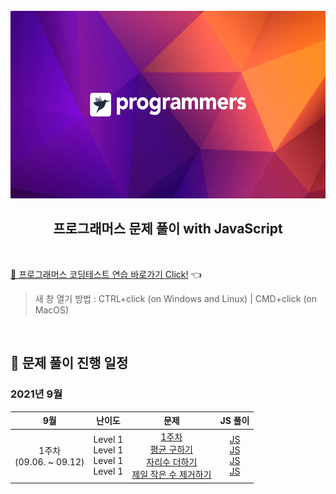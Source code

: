 <div align="center">
  <br />
  <img src="./img/programmers_logo.png" alt="Programmers solving with JS" height="300px" />
  <br />
  <h2>프로그래머스 문제 풀이 with JavaScript</h2>
  <br />
</div>

[🔗 프로그래머스 코딩테스트 연습 바로가기 Click!](https://programmers.co.kr/learn/challenges) 👈

> 새 창 열기 방법 : CTRL+click (on Windows and Linux) | CMD+click (on MacOS)

<br />

<div id="1"></div>

## 📅 문제 풀이 진행 일정

### 2021년 9월

|             9월             |                     난이도                     |                                                                                                                                                         문제                                                                                                                                                         |                                                                                                                                                                                                                      JS 풀이                                                                                                                                                                                                                      |
| :-------------------------: | :--------------------------------------------: | :------------------------------------------------------------------------------------------------------------------------------------------------------------------------------------------------------------------------------------------------------------------------------------------------------------------: | :-----------------------------------------------------------------------------------------------------------------------------------------------------------------------------------------------------------------------------------------------------------------------------------------------------------------------------------------------------------------------------------------------------------------------------------------------: |
| 1주차<br />(09.06. ~ 09.12) | Level 1<br />Level 1<br />Level 1<br />Level 1 | [1주차](https://programmers.co.kr/learn/courses/30/lessons/82612)<br />[평균 구하기](https://programmers.co.kr/learn/courses/30/lessons/12944)<br />[자리수 더하기](https://programmers.co.kr/learn/courses/30/lessons/12931)<br />[제일 작은 수 제거하기](https://programmers.co.kr/learn/courses/30/lessons/12935) | [JS](https://github.com/JeongHwan-dev/programmers-solving-with-js/blob/master/Level1/1%EC%A3%BC%EC%B0%A8.js)<br />[JS](https://github.com/JeongHwan-dev/programmers-solving-with-js/blob/master/Level1/평균구하기.js)<br />[JS](https://github.com/JeongHwan-dev/programmers-solving-with-js/blob/master/Level1/자리수더하기.js)<br />[JS](https://github.com/JeongHwan-dev/programmers-solving-with-js/blob/master/Level1/제일작은수제거하기.js) |
